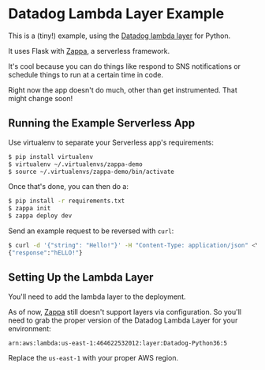 # Datadog Lambda Layer Example

This is a (tiny!) example, using the [Datadog lambda layer](https://github.com/DataDog/datadog-lambda-layer-python) for Python.

It uses Flask with [Zappa](https://github.com/Miserlou/Zappa), a serverless framework.

It's cool because you can do things like respond to SNS notifications or schedule things to run at a certain time in code.

Right now the app doesn't do much, other than get instrumented. That might change soon!

## Running the Example Serverless App

Use virtualenv to separate your Serverless app's requirements:

```bash
$ pip install virtualenv
$ virtualenv ~/.virtualenvs/zappa-demo
$ source ~/.virtualenvs/zappa-demo/bin/activate
```

Once that's done, you can then do a:

```bash
$ pip install -r requirements.txt
$ zappa init
$ zappa deploy dev
```

Send an example request to be reversed with `curl`:

```bash
$ curl -d '{"string": "Hello!"}' -H "Content-Type: application/json" <YOUR_ZAPPA_URL>
{"response":"hELLO!"}
```


## Setting Up the Lambda Layer

You'll need to add the lambda layer to the deployment. 

As of now, [Zappa](https://github.com/Miserlou/Zappa/pull/1842) still doesn't support layers via configuration. So you'll need to grab the proper version of the Datadog Lambda Layer for your environment:

```
arn:aws:lambda:us-east-1:464622532012:layer:Datadog-Python36:5
```

Replace the `us-east-1` with your proper AWS region.

